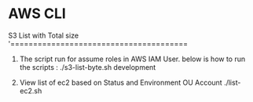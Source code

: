 # AWS CLI 
S3 List with Total size
'=======================================
1. The script run for assume roles in AWS IAM User. below is how to run the scripts :
   ./s3-list-byte.sh development

2. View list of ec2 based on Status and Environment OU Account
   ./list-ec2.sh
